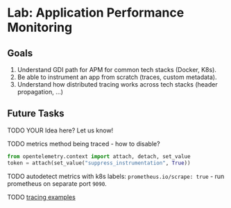 # Lab: Application Performance Monitoring

## Goals

1. Understand GDI path for APM for common tech stacks (Docker, K8s).
1. Be able to instrument an app from scratch (traces, custom metadata).
1. Understand how distributed tracing works across tech stacks (header propagation, …)

## Future Tasks

TODO YOUR Idea here? Let us know!

TODO metrics method being traced - how to disable?

```python
from opentelemetry.context import attach, detach, set_value
token = attach(set_value("suppress_instrumentation", True))
```

TODO autodetect metrics with k8s labels: `prometheus.io/scrape: true` - run prometheus on separate port `9090`.

TODO [tracing examples][py-trace-ex]

[py-trace-ex]: https://github.com/open-telemetry/opentelemetry-python/blob/main/docs/examples/

